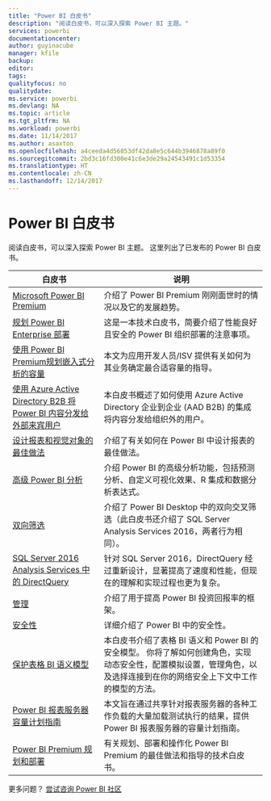 ```yaml
---
title: "Power BI 白皮书"
description: "阅读白皮书，可以深入探索 Power BI 主题。"
services: powerbi
documentationcenter: 
author: guyinacube
manager: kfile
backup: 
editor: 
tags: 
qualityfocus: no
qualitydate: 
ms.service: powerbi
ms.devlang: NA
ms.topic: article
ms.tgt_pltfrm: NA
ms.workload: powerbi
ms.date: 11/14/2017
ms.author: asaxton
ms.openlocfilehash: a4ceeda4d56853df42da8e5c644b3946878a89f0
ms.sourcegitcommit: 2bd3c16fd300e41c6e3de29a24543491c1d53354
ms.translationtype: HT
ms.contentlocale: zh-CN
ms.lasthandoff: 12/14/2017
---
```

# <a name="whitepapers-for-power-bi"></a>Power BI 白皮书

阅读白皮书，可以深入探索 Power BI 主题。 这里列出了已发布的 Power BI 白皮书。

| 白皮书 | 说明 |
| --- | --- |
| [Microsoft Power BI Premium](https://aka.ms/pbipremiumwhitepaper) |介绍了 Power BI Premium 刚刚面世时的情况以及它的发展趋势。 |
| [规划 Power BI Enterprise 部署](https://aka.ms/pbienterprisedeploy) |这是一本技术白皮书，简要介绍了性能良好且安全的 Power BI 组织部署的注意事项。 |
| [使用 Power BI Premium规划嵌入式分析的容量](https://aka.ms/pbiewhitepaper) |本文为应用开发人员/ISV 提供有关如何为其业务确定最合适容量的指导。 |
|[使用 Azure Active Directory B2B 将 Power BI 内容分发给外部来宾用户](https://aka.ms/powerbi-b2b-whitepaper)|本白皮书概述了如何使用 Azure Active Directory 企业到企业 (AAD B2B) 的集成将内容分发给组织外的用户。|
| [设计报表和视觉对象的最佳做法](power-bi-visualization-best-practices.md) |介绍了有关如何在 Power BI 中设计报表的最佳做法。 |
| [高级 Power BI 分析](https://info.microsoft.com/advanced-analytics-with-power-bi.html?Is=Website) |介绍 Power BI 的高级分析功能，包括预测分析、自定义可视化效果、R 集成和数据分析表达式。 |
| [双向筛选](desktop-bidirectional-filtering.md) |介绍了 Power BI Desktop 中的双向交叉筛选（此白皮书还介绍了 SQL Server Analysis Services 2016，两者行为相同）。 |
| [SQL Server 2016 Analysis Services 中的 DirectQuery](https://blogs.msdn.microsoft.com/analysisservices/2017/04/06/directquery-in-sql-server-2016-analysis-services-whitepaper/) |针对 SQL Server 2016，DirectQuery 经过重新设计，显著提高了速度和性能，但现在的理解和实现过程也更为复杂。 |
| [管理](service-admin-governance.md) |介绍了用于提高 Power BI 投资回报率的框架。 |
| [安全性](service-admin-power-bi-security.md) |详细介绍了 Power BI 中的安全性。 |
| [保护表格 BI 语义模型](http://download.microsoft.com/download/D/2/0/D20E1C5F-72EA-4505-9F26-FEF9550EFD44/Securing%20the%20Tabular%20BI%20Semantic%20Model.docx) |本白皮书介绍了表格 BI 语义和 Power BI 的安全模型。 你将了解如何创建角色，实现动态安全性，配置模拟设置，管理角色，以及选择连接到在你的网络安全上下文中工作的模型的方法。 |
| [Power BI 报表服务器容量计划指南](report-server/capacity-planning.md) |本文旨在通过共享针对报表服务器的各种工作负载的大量加载测试执行的结果，提供 Power BI 报表服务器的容量计划指南。 |
|[Power BI Premium 规划和部署](https://aka.ms/Premium-Capacity-Planning-Deployment) | 有关规划、部署和操作化 Power BI Premium 的最佳做法和指导的技术白皮书。 
更多问题？ [尝试咨询 Power BI 社区](http://community.powerbi.com/)